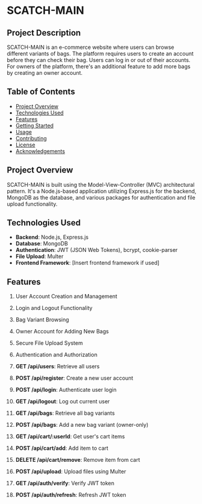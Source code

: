 # SCATCH-MAIN

## Project Description

SCATCH-MAIN is an e-commerce website where users can browse different variants of bags. The platform requires users to create an account before they can check their bag. Users can log in or out of their accounts. For owners of the platform, there's an additional feature to add more bags by creating an owner account.

## Table of Contents

- [Project Overview](#project-overview)
- [Technologies Used](#technologies-used)
- [Features](#features)
- [Getting Started](#getting-started)
- [Usage](#usage)
- [Contributing](#contributing)
- [License](#license)
- [Acknowledgements](#acknowledgements)

## Project Overview

SCATCH-MAIN is built using the Model-View-Controller (MVC) architectural pattern. It's a Node.js-based application utilizing Express.js for the backend, MongoDB as the database, and various packages for authentication and file upload functionality.

## Technologies Used

- **Backend**: Node.js, Express.js
- **Database**: MongoDB
- **Authentication**: JWT (JSON Web Tokens), bcrypt, cookie-parser
- **File Upload**: Multer
- **Frontend Framework**: [Insert frontend framework if used]

## Features

1. User Account Creation and Management
2. Login and Logout Functionality
3. Bag Variant Browsing
4. Owner Account for Adding New Bags
5. Secure File Upload System
6. Authentication and Authorization



1. **GET /api/users**: Retrieve all users
2. **POST /api/register**: Create a new user account
3. **POST /api/login**: Authenticate user login
4. **GET /api/logout**: Log out current user
5. **GET /api/bags**: Retrieve all bag variants
6. **POST /api/bags**: Add a new bag variant (owner-only)
7. **GET /api/cart/:userId**: Get user's cart items
8. **POST /api/cart/add**: Add item to cart
9. **DELETE /api/cart/remove**: Remove item from cart
10. **POST /api/upload**: Upload files using Multer
11. **GET /api/auth/verify**: Verify JWT token
12. **POST /api/auth/refresh**: Refresh JWT token
